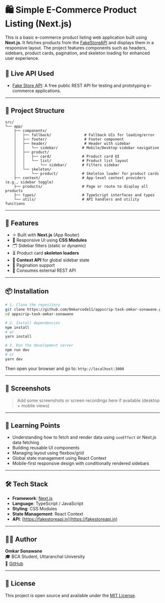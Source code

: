 # 🛍️ Simple E-Commerce Product Listing (Next.js)

This is a basic e-commerce product listing web application built using **Next.js**. It fetches products from the [FakeStoreAPI](https://fakestoreapi.in) and displays them in a responsive layout. The project features components such as headers, sidebars, product cards, pagination, and skeleton loading for enhanced user experience.

## 🔗 Live API Used

- [Fake Store API](https://fakestoreapi.in): A free public REST API for testing and prototyping e-commerce applications.

---

## 📁 Project Structure

```
src/
└── app/
    ├── components/
    │   ├── fallback/               # Fallback UIs for loading/error
    │   ├── footer/                 # Footer component
    │   ├── header/                 # Header with sidebar
    │   │   └── sidebar/           # Mobile/Desktop sidebar navigation
    │   ├── product/
    │   │   ├── card/              # Product card UI
    │   │   └── list/              # Product list layout
    │   │       └── sidebar/       # Filters sidebar
    │   └── skeleton/
    │       └── product/           # Skeleton loader for product cards
    ├── context/                   # App-level context providers (e.g., sidebar toggle)
    ├── products/                  # Page or route to display all products
    ├── types/                     # TypeScript interfaces and types
    └── utils/                     # API handlers and utility functions
```

---

## 🚀 Features

- ⚛️ Built with **Next.js** (App Router)
- 🎨 Responsive UI using **CSS Modules**
- 🗂️ Sidebar filters (static or dynamic)
- ⏳ Product card **skeleton loaders**
- 🧠 **Context API** for global sidebar state
- 🔁 Pagination support
- 🔗 Consumes external REST API

---

## 📦 Installation

```bash
# 1. Clone the repository
git clone https://github.com/Omkarcode11/appscrip-task-omkar-sonawane.git
cd appscrip-task-omkar-sonawane

# 2. Install dependencies
npm install
# or
yarn install

# 3. Run the development server
npm run dev
# or
yarn dev
```

Then open your browser and go to: `http://localhost:3000`

---

## 📸 Screenshots

> Add some screenshots or screen recordings here if available (desktop + mobile views)

---

## 🧠 Learning Points

- Understanding how to fetch and render data using `useEffect` or Next.js data fetching
- Building reusable UI components
- Managing layout using flexbox/grid
- Global state management using React Context
- Mobile-first responsive design with conditionally rendered sidebars

---

## 🛠️ Tech Stack

- **Framework**: [Next.js](https://nextjs.org/)
- **Language**: TypeScript / JavaScript
- **Styling**: CSS Modules
- **State Management**: React Context
- **API**: [https://fakestoreapi.in](https://fakestoreapi.in)

---

## 👨‍💻 Author

**Omkar Sonawane**  
🎓 BCA Student, Uttaranchal University  
🔗 [GitHub](https://github.com/Omkarcode11)

---

## 📄 License

This project is open source and available under the [MIT License](LICENSE).
